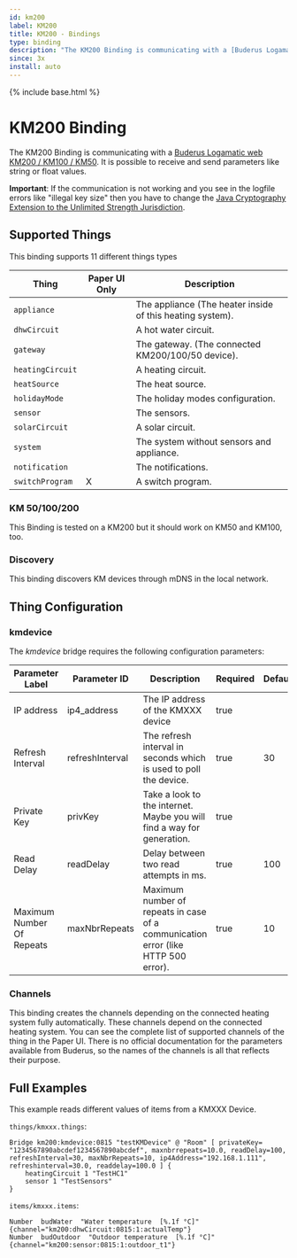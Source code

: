 ```yaml
---
id: km200
label: KM200
title: KM200 - Bindings
type: binding
description: "The KM200 Binding is communicating with a [Buderus Logamatic web KM200 / KM100 / KM50](https://www.buderus.de/de/produkte/catalogue/alle-produkte/7719_gateway-logamatic-web-km200-km100-km50)."
since: 3x
install: auto
---
```


<!-- Attention authors: Do not edit directly. Please add your changes to the appropriate source repository -->

{% include base.html %}

# KM200 Binding

The KM200 Binding is communicating with a [Buderus Logamatic web KM200 / KM100 / KM50](https://www.buderus.de/de/produkte/catalogue/alle-produkte/7719_gateway-logamatic-web-km200-km100-km50). 
It is possible to receive and send parameters like string or float values.

**Important**: If the communication is not working and you see in the logfile errors like "illegal key size" then you have to change the [Java Cryptography Extension to the Unlimited Strength Jurisdiction](https://www.oracle.com/technetwork/java/javase/downloads/jce8-download-2133166.html). 

## Supported Things

This binding supports 11 different things types

| Thing            | Paper UI Only | Description                                               |
| ---------------- | ------------- |---------------------------------------------------------- |
| `appliance`      |               | The appliance (The heater inside of this heating system). |
| `dhwCircuit`     |               | A hot water circuit.                                      |
| `gateway`        |               | The gateway. (The connected KM200/100/50 device).         |
| `heatingCircuit` |               | A heating circuit.                                        |
| `heatSource`     |               | The heat source.                                          |
| `holidayMode`    |               | The holiday modes configuration.                          |
| `sensor`         |               | The sensors.                                              |
| `solarCircuit`   |               | A solar circuit.                                          |
| `system`         |               | The system without sensors and appliance.                 |
| `notification`   |               | The notifications.                                        |
| `switchProgram`  |       X       | A switch program.                                         |

### KM 50/100/200

This Binding is tested on a KM200 but it should work on KM50 and KM100, too.

### Discovery

This binding discovers KM devices through mDNS in the local network.

## Thing Configuration

### kmdevice

The *kmdevice* bridge requires the following configuration parameters:

| Parameter Label           | Parameter ID    | Description                                                                       | Required | Default              | Example                                                          |
|---------------------------|-----------------|-----------------------------------------------------------------------------------|----------|----------------------|------------------------------------------------------------------|
| IP address                | ip4_address     | The IP address of the KMXXX device                                                | true     |                      | 192.168.1.10                                                     |
| Refresh Interval          | refreshInterval | The refresh interval in seconds which is used to poll the device.                 | true     |    30                | 30                                                               |
| Private Key               | privKey         | Take a look to the internet. Maybe you will find a way for generation.            | true     |                      | 0000FFFFEEEEDDDDCCCCBBBBAAAA999988887777666655554444333322221111 |
| Read Delay                | readDelay       | Delay between two read attempts in ms.                                            | true     |    100               | 100                                                              |
| Maximum Number Of Repeats | maxNbrRepeats   | Maximum number of repeats in case of a communication error (like HTTP 500 error). | true     |    10                | 10                                                               |

### Channels

This binding creates the channels depending on the connected heating system fully automatically. 
These channels depend on the connected heating system. 
You can see the complete list of supported channels of the thing in the Paper UI. 
There is no official documentation for the parameters available from Buderus, so the names of the channels is all that reflects their purpose.

## Full Examples

This example reads different values of items from a KMXXX Device.

`things/kmxxx.things`:

```xtend
Bridge km200:kmdevice:0815 "testKMDevice" @ "Room" [ privateKey= "1234567890abcdef1234567890abcdef", maxnbrrepeats=10.0, readDelay=100, refreshInterval=30, maxNbrRepeats=10, ip4Address="192.168.1.111", refreshinterval=30.0, readdelay=100.0 ] {
	heatingCircuit 1 "TestHC1"
	sensor 1 "TestSensors"
}
```

`items/kmxxx.items`:

```xtend
Number  budWater  "Water temperature  [%.1f °C]"    {channel="km200:dhwCircuit:0815:1:actualTemp"}
Number  budOutdoor  "Outdoor temperature  [%.1f °C]"    {channel="km200:sensor:0815:1:outdoor_t1"}
```
